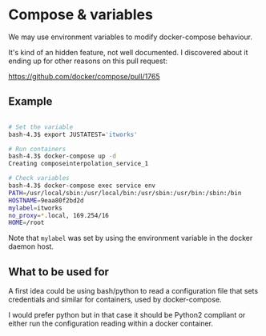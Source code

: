 
# Compose & variables

We may use environment variables to modify docker-compose behaviour.

It's kind of an hidden feature, not well documented.
I discovered about it ending up for other reasons on this pull request:

https://github.com/docker/compose/pull/1765

## Example

```bash

# Set the variable
bash-4.3$ export JUSTATEST='itworks'

# Run containers
bash-4.3$ docker-compose up -d
Creating composeinterpolation_service_1

# Check variables
bash-4.3$ docker-compose exec service env
PATH=/usr/local/sbin:/usr/local/bin:/usr/sbin:/usr/bin:/sbin:/bin
HOSTNAME=9eaa80f2bd2d
mylabel=itworks
no_proxy=*.local, 169.254/16
HOME=/root

```

Note that `mylabel` was set by using the environment variable
in the docker daemon host.

## What to be used for

A first idea could be using bash/python to read a configuration file
that sets credentials and similar for containers, used by docker-compose.

I would prefer python but in that case it should be Python2 compliant
or either run the configuration reading within a docker container.



